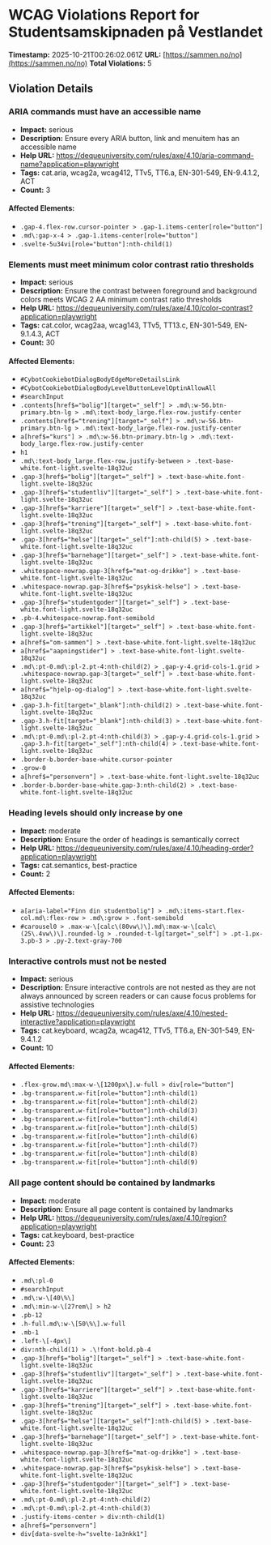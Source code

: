 # WCAG Violations Report for Studentsamskipnaden på Vestlandet

**Timestamp:** 2025-10-21T00:26:02.061Z
**URL:** [https://sammen.no/no](https://sammen.no/no)
**Total Violations:** 5

## Violation Details

### ARIA commands must have an accessible name

- **Impact:** serious
- **Description:** Ensure every ARIA button, link and menuitem has an accessible name
- **Help URL:** https://dequeuniversity.com/rules/axe/4.10/aria-command-name?application=playwright
- **Tags:** cat.aria, wcag2a, wcag412, TTv5, TT6.a, EN-301-549, EN-9.4.1.2, ACT
- **Count:** 3

#### Affected Elements:

- `.gap-4.flex-row.cursor-pointer > .gap-1.items-center[role="button"]`
- `.md\:gap-x-4 > .gap-1.items-center[role="button"]`
- `.svelte-5u34vi[role="button"]:nth-child(1)`

### Elements must meet minimum color contrast ratio thresholds

- **Impact:** serious
- **Description:** Ensure the contrast between foreground and background colors meets WCAG 2 AA minimum contrast ratio thresholds
- **Help URL:** https://dequeuniversity.com/rules/axe/4.10/color-contrast?application=playwright
- **Tags:** cat.color, wcag2aa, wcag143, TTv5, TT13.c, EN-301-549, EN-9.1.4.3, ACT
- **Count:** 30

#### Affected Elements:

- `#CybotCookiebotDialogBodyEdgeMoreDetailsLink`
- `#CybotCookiebotDialogBodyLevelButtonLevelOptinAllowAll`
- `#searchInput`
- `.contents[href$="bolig"][target="_self"] > .md\:w-56.btn-primary.btn-lg > .md\:text-body_large.flex-row.justify-center`
- `.contents[href$="trening"][target="_self"] > .md\:w-56.btn-primary.btn-lg > .md\:text-body_large.flex-row.justify-center`
- `a[href$="kurs"] > .md\:w-56.btn-primary.btn-lg > .md\:text-body_large.flex-row.justify-center`
- `h1`
- `.md\:text-body_large.flex-row.justify-between > .text-base-white.font-light.svelte-18q32uc`
- `.gap-3[href$="bolig"][target="_self"] > .text-base-white.font-light.svelte-18q32uc`
- `.gap-3[href$="studentliv"][target="_self"] > .text-base-white.font-light.svelte-18q32uc`
- `.gap-3[href$="karriere"][target="_self"] > .text-base-white.font-light.svelte-18q32uc`
- `.gap-3[href$="trening"][target="_self"] > .text-base-white.font-light.svelte-18q32uc`
- `.gap-3[href$="helse"][target="_self"]:nth-child(5) > .text-base-white.font-light.svelte-18q32uc`
- `.gap-3[href$="barnehage"][target="_self"] > .text-base-white.font-light.svelte-18q32uc`
- `.whitespace-nowrap.gap-3[href$="mat-og-drikke"] > .text-base-white.font-light.svelte-18q32uc`
- `.whitespace-nowrap.gap-3[href$="psykisk-helse"] > .text-base-white.font-light.svelte-18q32uc`
- `.gap-3[href$="studentgoder"][target="_self"] > .text-base-white.font-light.svelte-18q32uc`
- `.pb-4.whitespace-nowrap.font-semibold`
- `.gap-3[href$="artikkel"][target="_self"] > .text-base-white.font-light.svelte-18q32uc`
- `a[href$="om-sammen"] > .text-base-white.font-light.svelte-18q32uc`
- `a[href$="aapningstider"] > .text-base-white.font-light.svelte-18q32uc`
- `.md\:pt-0.md\:pl-2.pt-4:nth-child(2) > .gap-y-4.grid-cols-1.grid > .whitespace-nowrap.gap-3[target="_self"] > .text-base-white.font-light.svelte-18q32uc`
- `a[href$="hjelp-og-dialog"] > .text-base-white.font-light.svelte-18q32uc`
- `.gap-3.h-fit[target="_blank"]:nth-child(2) > .text-base-white.font-light.svelte-18q32uc`
- `.gap-3.h-fit[target="_blank"]:nth-child(3) > .text-base-white.font-light.svelte-18q32uc`
- `.md\:pt-0.md\:pl-2.pt-4:nth-child(3) > .gap-y-4.grid-cols-1.grid > .gap-3.h-fit[target="_self"]:nth-child(4) > .text-base-white.font-light.svelte-18q32uc`
- `.border-b.border-base-white.cursor-pointer`
- `.grow-0`
- `a[href$="personvern"] > .text-base-white.font-light.svelte-18q32uc`
- `.border-b.border-base-white.gap-3:nth-child(2) > .text-base-white.font-light.svelte-18q32uc`

### Heading levels should only increase by one

- **Impact:** moderate
- **Description:** Ensure the order of headings is semantically correct
- **Help URL:** https://dequeuniversity.com/rules/axe/4.10/heading-order?application=playwright
- **Tags:** cat.semantics, best-practice
- **Count:** 2

#### Affected Elements:

- `a[aria-label="Finn din studentbolig"] > .md\:items-start.flex-col.md\:flex-row > .md\:grow > .font-semibold`
- `#carousel0 > .max-w-\[calc\(80vw\)\].md\:max-w-\[calc\(25\.4vw\)\].rounded-lg > .rounded-t-lg[target="_self"] > .pt-1.px-3.pb-3 > .py-2.text-gray-700`

### Interactive controls must not be nested

- **Impact:** serious
- **Description:** Ensure interactive controls are not nested as they are not always announced by screen readers or can cause focus problems for assistive technologies
- **Help URL:** https://dequeuniversity.com/rules/axe/4.10/nested-interactive?application=playwright
- **Tags:** cat.keyboard, wcag2a, wcag412, TTv5, TT6.a, EN-301-549, EN-9.4.1.2
- **Count:** 10

#### Affected Elements:

- `.flex-grow.md\:max-w-\[1200px\].w-full > div[role="button"]`
- `.bg-transparent.w-fit[role="button"]:nth-child(1)`
- `.bg-transparent.w-fit[role="button"]:nth-child(2)`
- `.bg-transparent.w-fit[role="button"]:nth-child(3)`
- `.bg-transparent.w-fit[role="button"]:nth-child(4)`
- `.bg-transparent.w-fit[role="button"]:nth-child(5)`
- `.bg-transparent.w-fit[role="button"]:nth-child(6)`
- `.bg-transparent.w-fit[role="button"]:nth-child(7)`
- `.bg-transparent.w-fit[role="button"]:nth-child(8)`
- `.bg-transparent.w-fit[role="button"]:nth-child(9)`

### All page content should be contained by landmarks

- **Impact:** moderate
- **Description:** Ensure all page content is contained by landmarks
- **Help URL:** https://dequeuniversity.com/rules/axe/4.10/region?application=playwright
- **Tags:** cat.keyboard, best-practice
- **Count:** 23

#### Affected Elements:

- `.md\:pl-0`
- `#searchInput`
- `.md\:w-\[40\%\]`
- `.md\:min-w-\[27rem\] > h2`
- `.pb-12`
- `.h-full.md\:w-\[50\%\].w-full`
- `.mb-1`
- `.left-\[-4px\]`
- `div:nth-child(1) > .\!font-bold.pb-4`
- `.gap-3[href$="bolig"][target="_self"] > .text-base-white.font-light.svelte-18q32uc`
- `.gap-3[href$="studentliv"][target="_self"] > .text-base-white.font-light.svelte-18q32uc`
- `.gap-3[href$="karriere"][target="_self"] > .text-base-white.font-light.svelte-18q32uc`
- `.gap-3[href$="trening"][target="_self"] > .text-base-white.font-light.svelte-18q32uc`
- `.gap-3[href$="helse"][target="_self"]:nth-child(5) > .text-base-white.font-light.svelte-18q32uc`
- `.gap-3[href$="barnehage"][target="_self"] > .text-base-white.font-light.svelte-18q32uc`
- `.whitespace-nowrap.gap-3[href$="mat-og-drikke"] > .text-base-white.font-light.svelte-18q32uc`
- `.whitespace-nowrap.gap-3[href$="psykisk-helse"] > .text-base-white.font-light.svelte-18q32uc`
- `.gap-3[href$="studentgoder"][target="_self"] > .text-base-white.font-light.svelte-18q32uc`
- `.md\:pt-0.md\:pl-2.pt-4:nth-child(2)`
- `.md\:pt-0.md\:pl-2.pt-4:nth-child(3)`
- `.justify-items-center > div:nth-child(1)`
- `a[href$="personvern"]`
- `div[data-svelte-h="svelte-1a3nkk1"]`

